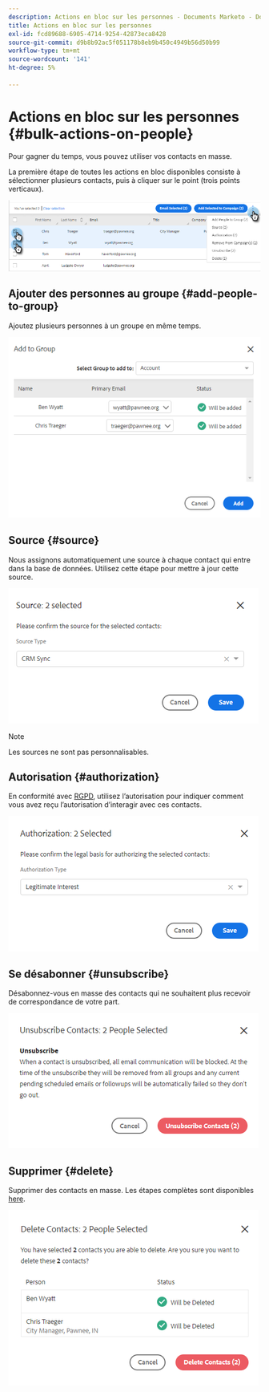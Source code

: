 ```yaml
---
description: Actions en bloc sur les personnes - Documents Marketo - Documentation du produit
title: Actions en bloc sur les personnes
exl-id: fcd89688-6905-4714-9254-42873eca8428
source-git-commit: d9b8b92ac5f051178b8eb9b450c4949b56d50b99
workflow-type: tm+mt
source-wordcount: '141'
ht-degree: 5%

---
```


# Actions en bloc sur les personnes {#bulk-actions-on-people}

Pour gagner du temps, vous pouvez utiliser vos contacts en masse.

La première étape de toutes les actions en bloc disponibles consiste à sélectionner plusieurs contacts, puis à cliquer sur le point (trois points verticaux).

![](assets/bulk-actions-on-people-1.png)

## Ajouter des personnes au groupe {#add-people-to-group}

Ajoutez plusieurs personnes à un groupe en même temps.

![](assets/bulk-actions-on-people-2.png)

## Source {#source}

Nous assignons automatiquement une source à chaque contact qui entre dans la base de données. Utilisez cette étape pour mettre à jour cette source.

![](assets/bulk-actions-on-people-3.png)

>[!NOTE]
>
>Les sources ne sont pas personnalisables.

## Autorisation {#authorization}

En conformité avec [RGPD](https://eugdpr.org/), utilisez l’autorisation pour indiquer comment vous avez reçu l’autorisation d’interagir avec ces contacts.

![](assets/bulk-actions-on-people-4.png)

## Se désabonner {#unsubscribe}

Désabonnez-vous en masse des contacts qui ne souhaitent plus recevoir de correspondance de votre part.

![](assets/bulk-actions-on-people-5.png)

## Supprimer {#delete}

Supprimer des contacts en masse. Les étapes complètes sont disponibles [here](/help/marketo/product-docs/marketo-sales-insight/actions/people/managing-contacts/creating-and-deleting-contacts.md).

![](assets/bulk-actions-on-people-6.png)
